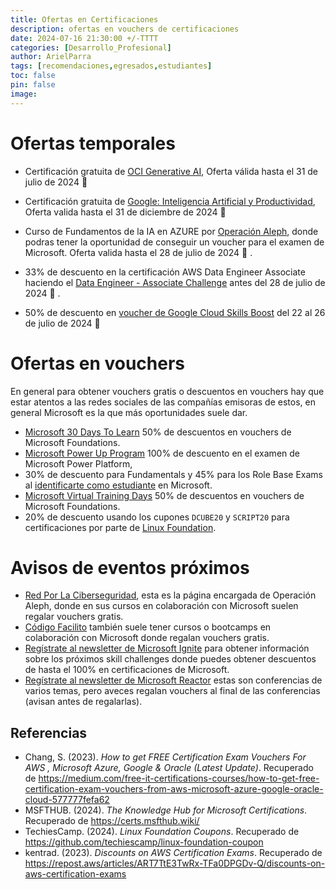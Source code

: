 ```yaml
---
title: Ofertas en Certificaciones
description: ofertas en vouchers de certificaciones
date: 2024-07-16 21:30:00 +/-TTTT
categories: [Desarrollo_Profesional]
author: ArielParra 
tags: [recomendaciones,egresados,estudiantes]
toc: false
pin: false
image:
---
```


# Ofertas temporales


- Certificación gratuita de [OCI Generative AI](https://lnkd.in/gM9Qg5B7), Oferta válida hasta el  31 de julio de 2024 [<i class="fa-brands fa-google"></i>](https://calendar.google.com/calendar/render?action=TEMPLATE&dates=20240731%2F20240731&details=La%20oferta%20gratuita%20de%20OCI%20Generative%20AI%20termina%20el%2031%20de%20julio%20de%202024.&location=&text=Fin%20de%20la%20oferta%20de%20OCI%20Generative%20AI
) 📅 [<i class="fa-brands fa-apple"></i>](webcal://cpc-gallos.github.io/assets/cal/240731.ics)

- Certificación gratuita de [Google: Inteligencia Artificial y Productividad](https://www.santanderopenacademy.com/en/courses/google-artificial-intelligence-and-productivity.html), Oferta valida hasta el 31 de diciembre de 2024 [<i class="fa-brands fa-google"></i>](https://calendar.google.com/calendar/render?action=TEMPLATE&dates=20241231%2F20241231&details=La%20oferta%20gratuita%20de%20Google%3A%20Inteligencia%20Artificial%20y%20Productividad%20termina%20el%2031%20de%20diciembre%20de%202024.%0A&location=&text=Fin%20de%20la%20oferta%20de%20OCI%20Generative%20AI) 📅 [<i class="fa-brands fa-apple"></i>](webcal://cpc-gallos.github.io/assets/cal/2401231.ics)
- Curso de Fundamentos de la IA en AZURE por [Operación Aleph](https://www.redporlaciberseguridad.org/operacion-aleph/), donde podras tener la oportunidad de conseguir un voucher para el examen de Microsoft. Oferta valida hasta el 28 de julio de 2024 [<i class="fa-brands fa-google"></i>](https://calendar.google.com/calendar/render?action=TEMPLATE&dates=20240728%2F20240728&details=La%20oferta%20gratuita%20de%20Fundamentos%20de%20la%20IA%20en%20AZURE%20por%20Operaci%C3%B3n%20Aleph%20termina%20el%2028%20de%20julio%20de%202024.&location=&text=Fin%20de%20la%20oferta%20de%20Fundamentos%20de%20la%20IA%20en%20AZURE%20por%20Operaci%C3%B3n%20Aleph) 📅 [<i class="fa-brands fa-apple"></i>](webcal://cpc-gallos.github.io/assets/cal/240728-1.ics).
- 33% de descuento en la certificación AWS Data Engineer Associate haciendo el [Data Engineer - Associate Challenge](https://pages.awscloud.com/GLOBAL-other-GC-traincert-data-engineer-associate-certification-challenge-2024-reg.html) antes del 28 de julio de 2024 [<i class="fa-brands fa-google"></i>](https://calendar.google.com/calendar/render?action=TEMPLATE&dates=20240728%2F20240728&details=La%20oferta%20de%2033%25%20de%20descuento%20en%20la%20certificaci%C3%B3n%20AWS%20Data%20Engineer%20Associate%20termina%20el%2028%20de%20julio%20de%202024.&location=&text=Fin%20de%20la%20oferta%20%20de%20descuento%20en%20AWS%20Data%20Engineer%20Associate) 📅 [<i class="fa-brands fa-apple"></i>](webcal://cpc-gallos.github.io/assets/cal/240728-2.ics).
- 50% de descuento en [voucher de Google Cloud Skills Boost](https://www.facebook.com/share/7Q3FZXN62WRbX8Ar/?mibextid=WC7FNe) del 22 al 26 de julio de 2024 [<i class="fa-brands fa-google"></i>](https://calendar.google.com/calendar/render?action=TEMPLATE&dates=20240722%2F20240726&details=Disfruta%20de%20un%2050%25%20de%20descuento%20en%20el%20voucher%20de%20Google%20Cloud%20Skills%20Boost%20del%2022%20al%2026%20de%20julio%20de%202024.&location=&text=Fin%20del%20descuento%20en%20voucher%20de%20Google%20Cloud%20Skills%20Boost) 📅 [<i class="fa-brands fa-apple"></i>](webcal://cpc-gallos.github.io/cal/240722-240726.ics)

# Ofertas en vouchers

En general para obtener vouchers gratis o descuentos en vouchers hay que estar atentos a las redes sociales de las compañías emisoras de estos, en general Microsoft es la que más oportunidades suele dar.

- [Microsoft 30 Days To Learn](https://developer.microsoft.com/offers/30-days-to-learn-it?WT.mc_id=studentamb_165290) 50% de descuentos en vouchers de Microsoft Foundations.
- [Microsoft Power Up Program](https://powerup.microsoft.com/) 100% de descuento en el examen de Microsoft Power Platform, 
- 30% de descuento para Fundamentals y 45% para los Role Base Exams al [identificarte como estudiante](https://learn.microsoft.com/en-us/credentials/certifications/student-discounts#how-to-identify-yourself-as-student-in-profile) en Microsoft.
- [Microsoft Virtual Training Days](https://www.microsoft.com/en-ca/sites/microsoft-training-days/?EventTitle=&index=0&RecordCount=12&OrderBy=Date%20(ascending)&ProductCategory=Azure_Dynamics+365_Microsoft+365_Power+Platform_Security&wt.mc_id=) 50% de descuentos en vouchers de Microsoft Foundations.
- 20% de descuento usando los cupones `DCUBE20` y `SCRIPT20` para certificaciones por parte de [Linux Foundation](https://training.linuxfoundation.org/cloud-containers/?SSAID=746540&sscid=71k8_jjr26&utm_source=shareasale&utm_medium=affiliate&utm_campaign=affiliate).

# Avisos de eventos próximos  

- [Red Por La Ciberseguridad](https://www.facebook.com/redporlaciberseguridad?locale=es_LA), esta es la página encargada de Operación Aleph, donde en sus cursos en colaboración con Microsoft suelen regalar vouchers gratis. 
- [Código Facilito](https://www.facebook.com/codigofacilito) también suele tener cursos o bootcamps en colaboración con Microsoft donde regalan vouchers gratis.
- [Regístrate al newsletter de Microsoft Ignite](https://register.igniteinfo.microsoft.com/) para obtener información sobre los próximos skill challenges donde puedes obtener descuentos de hasta el 100% en certificaciones de Microsoft.
- [Regístrate al newsletter de Microsoft Reactor](https://reactor.microsoft.com/es-es/reactor/newsletter/) estas son conferencias de varios temas, pero aveces regalan vouchers al final de las conferencias (avisan antes de regalarlas).

## Referencias
- Chang, S. (2023). *How to get FREE Certification Exam Vouchers For AWS , Microsoft Azure, Google & Oracle (Latest Update)*. Recuperado de <https://medium.com/free-it-certifications-courses/how-to-get-free-certification-exam-vouchers-from-aws-microsoft-azure-google-oracle-cloud-577777fefa62>
- MSFTHUB. (2024). *The Knowledge Hub for Microsoft Certifications*. Recuperado de <https://certs.msfthub.wiki/>
- TechiesCamp. (2024). *Linux Foundation Coupons*. Recuperado de <https://github.com/techiescamp/linux-foundation-coupon>
- kentrad. (2023). *Discounts on AWS Certification Exams*. Recuperado de <https://repost.aws/articles/ART7TtE3TwRx-TFa0DPGDv-Q/discounts-on-aws-certification-exams>

